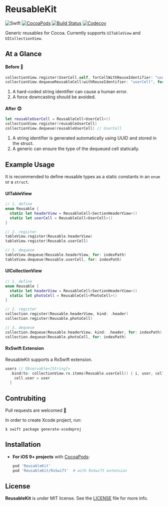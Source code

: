 # ReusableKit

![Swift](https://img.shields.io/badge/Swift-5.0-orange.svg)
[![CocoaPods](http://img.shields.io/cocoapods/v/ReusableKit.svg)](https://cocoapods.org/pods/ReusableKit)
[![Build Status](https://travis-ci.org/devxoul/ReusableKit.svg)](https://travis-ci.org/devxoul/ReusableKit)
[![Codecov](https://img.shields.io/codecov/c/github/devxoul/ReusableKit.svg)](https://codecov.io/gh/devxoul/ReusableKit)

Generic reusables for Cocoa. Currently supports `UITableView` and `UICollectionView`.

## At a Glance

#### Before 🤢

```swift
collectionView.register(UserCell.self, forCellWithReuseIdentifier: "userCell")
collectionView.dequeueReusableCell(withReuseIdentifier: "userCell", for: indexPath) as! UserCell
```

1. A hard-coded string identifier can cause a human error.
2. A force downcasting should be avoided.

#### After 😊

```swift
let reusableUserCell = ReusableCell<UserCell>()
collectionView.register(reusableUserCell)
collectionView.dequeue(reusableUserCell) // UserCell
```

1. A string identifier is generated automatically using UUID and stored in the struct.
2. A generic can ensure the type of the dequeued cell statically.

## Example Usage

It is recommended to define reusable types as a static constants in an `enum` or a `struct`.

#### UITableView

```swift
// 1. define
enum Reusable {
  static let headerView = ReusableCell<SectionHeaderView>()
  static let userCell = ReusableCell<UserCell>()
}

// 2. register
tableView.register(Reusable.headerView)
tableView.register(Reusable.userCell)

// 3. dequeue
tableView.dequeue(Reusable.headerView, for: indexPath)
tableView.dequeue(Reusable.userCell, for: indexPath)
```

#### UICollectionView

```swift
// 1. define
enum Reusable {
  static let headerView = ReusableCell<SectionHeaderView>()
  static let photoCell = ReusableCell<PhotoCell>()
}

// 2. register
collection.register(Reusable.headerView, kind: .header)
collection.register(Reusable.photoCell)

// 3. dequeue
collection.dequeue(Reusable.headerView, kind: .header, for: indexPath)
collection.dequeue(Reusable.photoCell, for: indexPath)
```

#### RxSwift Extension

ReusableKit supports a RxSwift extension.

```swift
users // Observable<[String]>
  .bind(to: collectionView.rx.items(Reusable.userCell)) { i, user, cell in
    cell.user = user
  }
```

## Contrubiting

Pull requests are welcomed 💖

In order to create Xcode project, run:

```console
$ swift package generate-xcodeproj
```

## Installation

- **For iOS 9+ projects** with [CocoaPods](https://cocoapods.org):

    ```ruby
    pod 'ReusableKit'
    pod 'ReusableKit/RxSwift'  # with RxSwift extension
    ```

## License

**ReusableKit** is under MIT license. See the [LICENSE](LICENSE) file for more info.
